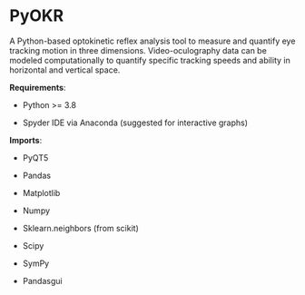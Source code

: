 # PyOKR
A Python-based optokinetic reflex analysis tool to measure and quantify eye tracking motion in three dimensions. Video-oculography data can be modeled computationally to quantify specific tracking speeds and ability in horizontal and vertical space. 

**Requirements**: 

- Python >= 3.8

- Spyder IDE via Anaconda (suggested for interactive graphs)

**Imports**:

- PyQT5

- Pandas

- Matplotlib

- Numpy

- Sklearn.neighbors (from scikit)

- Scipy

- SymPy

- Pandasgui

